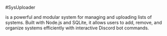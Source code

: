 #SysUploader

is a powerful and modular system for managing and uploading lists of systems. Built with Node.js and SQLite, it allows users to add, remove, and organize systems efficiently with interactive Discord bot commands.
